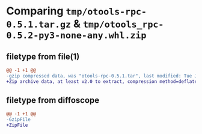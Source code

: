 # Comparing `tmp/otools-rpc-0.5.1.tar.gz` & `tmp/otools_rpc-0.5.2-py3-none-any.whl.zip`

## filetype from file(1)

```diff
@@ -1 +1 @@
-gzip compressed data, was "otools-rpc-0.5.1.tar", last modified: Tue Jan 23 11:26:07 2024, max compression
+Zip archive data, at least v2.0 to extract, compression method=deflate
```

## filetype from diffoscope

```diff
@@ -1 +1 @@
-GzipFile
+ZipFile
```


